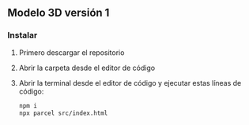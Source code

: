 ## Modelo 3D versión 1

### Instalar 
1. Primero descargar el repositorio
2. Abrir la carpeta desde el editor de código
3. Abrir la terminal desde el editor de código y ejecutar estas líneas de código:

   ```sh
   npm i
   npx parcel src/index.html
